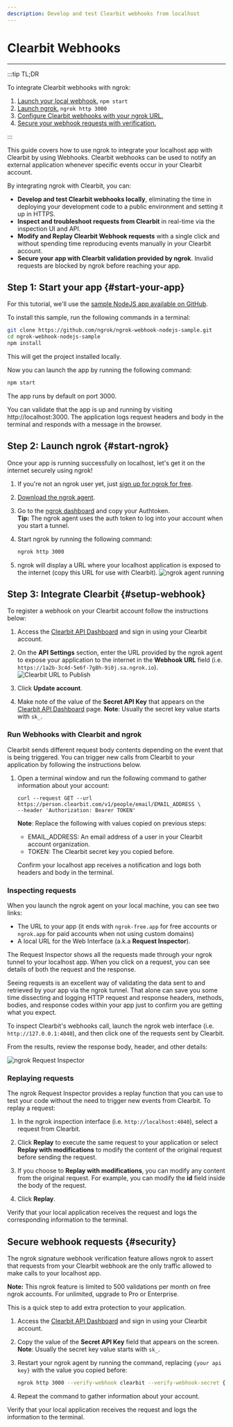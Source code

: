 ```yaml
---
description: Develop and test Clearbit webhooks from localhost
---
```


# Clearbit Webhooks
------------

:::tip TL;DR

To integrate Clearbit webhooks with ngrok:
1. [Launch your local webhook.](#start-your-app) `npm start`
1. [Launch ngrok.](#start-ngrok) `ngrok http 3000`
1. [Configure Clearbit webhooks with your ngrok URL.](#setup-webhook)
1. [Secure your webhook requests with verification.](#security)

:::


This guide covers how to use ngrok to integrate your localhost app with Clearbit by using Webhooks.
Clearbit webhooks can be used to notify an external application whenever specific events occur in your Clearbit account. 

By integrating ngrok with Clearbit, you can:

- **Develop and test Clearbit webhooks locally**, eliminating the time in deploying your development code to a public environment and setting it up in HTTPS.
- **Inspect and troubleshoot requests from Clearbit** in real-time via the inspection UI and API.
- **Modify and Replay Clearbit Webhook requests** with a single click and without spending time reproducing events manually in your Clearbit account.
- **Secure your app with Clearbit validation provided by ngrok**. Invalid requests are blocked by ngrok before reaching your app.


## **Step 1**: Start your app {#start-your-app}

For this tutorial, we'll use the [sample NodeJS app available on GitHub](https://github.com/ngrok/ngrok-webhook-nodejs-sample). 

To install this sample, run the following commands in a terminal:

```bash
git clone https://github.com/ngrok/ngrok-webhook-nodejs-sample.git
cd ngrok-webhook-nodejs-sample
npm install
```

This will get the project installed locally.

Now you can launch the app by running the following command: 

```bash
npm start
```

The app runs by default on port 3000. 

You can validate that the app is up and running by visiting http://localhost:3000. The application logs request headers and body in the terminal and responds with a message in the browser.


## **Step 2**: Launch ngrok {#start-ngrok}

Once your app is running successfully on localhost, let's get it on the internet securely using ngrok! 

1. If you're not an ngrok user yet, just [sign up for ngrok for free](https://ngrok.com/signup).

1. [Download the ngrok agent](https://ngrok.com/download).

1. Go to the [ngrok dashboard](https://dashboard.ngrok.com) and copy your Authtoken. <br />
    **Tip:** The ngrok agent uses the auth token to log into your account when you start a tunnel.
    
1. Start ngrok by running the following command:
    ```bash
    ngrok http 3000
    ```

1. ngrok will display a URL where your localhost application is exposed to the internet (copy this URL for use with Clearbit).
    ![ngrok agent running](/img/integrations/launch_ngrok_tunnel.png)


## **Step 3**: Integrate Clearbit {#setup-webhook}

To register a webhook on your Clearbit account follow the instructions below:

1. Access the [Clearbit API Dashboard](https://dashboard.clearbit.com/api) and sign in using your Clearbit account.

1. On the **API Settings** section, enter the URL provided by the ngrok agent to expose your application to the internet in the **Webhook URL** field (i.e. `https://1a2b-3c4d-5e6f-7g8h-9i0j.sa.ngrok.io`).
    ![Clearbit URL to Publish](img/ngrok_url_configuration_clearbit.png)

1. Click **Update account**.

1. Make note of the value of the **Secret API Key** that appears on the [Clearbit API Dashboard](https://dashboard.clearbit.com/api) page.
    **Note**: Usually the secret key value starts with `sk_`.


### Run Webhooks with Clearbit and ngrok

Clearbit sends different request body contents depending on the event that is being triggered.
You can trigger new calls from Clearbit to your application by following the instructions below.

1. Open a terminal window and run the following command to gather information about your account:
    ```
    curl --request GET --url https://person.clearbit.com/v1/people/email/EMAIL_ADDRESS \
    --header 'Authorization: Bearer TOKEN'
    ```
    **Note**: Replace the following with values copied on previous steps:
    - EMAIL_ADDRESS: An email address of a user in your Clearbit account organization.
    - TOKEN: The Clearbit secret key you copied before.
 
    Confirm your localhost app receives a notification and logs both headers and body in the terminal.


### Inspecting requests

When you launch the ngrok agent on your local machine, you can see two links: 

* The URL to your app (it ends with `ngrok-free.app` for free accounts or `ngrok.app` for paid accounts when not using custom domains)
* A local URL for the Web Interface (a.k.a **Request Inspector**).

The Request Inspector shows all the requests made through your ngrok tunnel to your localhost app. When you click on a request, you can see details of both the request and the response.

Seeing requests is an excellent way of validating the data sent to and retrieved by your app via the ngrok tunnel. That alone can save you some time dissecting and logging HTTP request and response headers, methods, bodies, and response codes within your app just to confirm you are getting what you expect.

To inspect Clearbit's webhooks call, launch the ngrok web interface (i.e. `http://127.0.0.1:4040`), and then click one of the requests sent by Clearbit.

From the results, review the response body, header, and other details:

![ngrok Request Inspector](img/ngrok_introspection_clearbit_webhooks.png)


### Replaying requests

The ngrok Request Inspector provides a replay function that you can use to test your code without the need to trigger new events from Clearbit. To replay a request:

1. In the ngrok inspection interface (i.e. `http://localhost:4040`), select a request from Clearbit.

1. Click **Replay** to execute the same request to your application or select **Replay with modifications** to modify the content of the original request before sending the request.

1. If you choose to **Replay with modifications**, you can modify any content from the original request. For example, you can modify the **id** field inside the body of the request.

1. Click **Replay**.

Verify that your local application receives the request and logs the corresponding information to the terminal.


## Secure webhook requests {#security}

The ngrok signature webhook verification feature allows ngrok to assert that requests from your Clearbit webhook are the only traffic allowed to make calls to your localhost app.

**Note:** This ngrok feature is limited to 500 validations per month on free ngrok accounts. For unlimited, upgrade to Pro or Enterprise.

This is a quick step to add extra protection to your application.

1. Access the [Clearbit API Dashboard](https://dashboard.clearbit.com/api/) and sign in using your Clearbit account.

1. Copy the value of the **Secret API Key** field that appears on the screen.
    **Note**: Usually the secret key value starts with `sk_`.

1. Restart your ngrok agent by running the command, replacing `{your api key}` with the value you copied before:
    ```bash
    ngrok http 3000 --verify-webhook clearbit --verify-webhook-secret {your api key}
    ```

1. Repeat the command to gather information about your account.

Verify that your local application receives the request and logs the information to the terminal.
